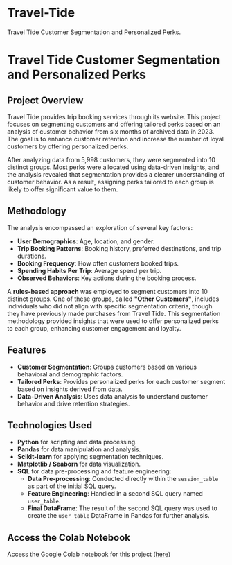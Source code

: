 # Travel-Tide
Travel Tide Customer Segmentation and Personalized Perks.
# Travel Tide Customer Segmentation and Personalized Perks

## Project Overview

Travel Tide provides trip booking services through its website. This project focuses on segmenting customers and offering tailored perks based on an analysis of customer behavior from six months of archived data in 2023. The goal is to enhance customer retention and increase the number of loyal customers by offering personalized perks.

After analyzing data from 5,998 customers, they were segmented into 10 distinct groups. Most perks were allocated using data-driven insights, and the analysis revealed that segmentation provides a clearer understanding of customer behavior. As a result, assigning perks tailored to each group is likely to offer significant value to them.

## Methodology

The analysis encompassed an exploration of several key factors:
- **User Demographics**: Age, location, and gender.
- **Trip Booking Patterns**: Booking history, preferred destinations, and trip durations.
- **Booking Frequency**: How often customers booked trips.
- **Spending Habits Per Trip**: Average spend per trip.
- **Observed Behaviors**: Key actions during the booking process.

A **rules-based approach** was employed to segment customers into 10 distinct groups. One of these groups, called **"Other Customers"**, includes individuals who did not align with specific segmentation criteria, though they have previously made purchases from Travel Tide. This segmentation methodology provided insights that were used to offer personalized perks to each group, enhancing customer engagement and loyalty.

## Features

- **Customer Segmentation**: Groups customers based on various behavioral and demographic factors.
- **Tailored Perks**: Provides personalized perks for each customer segment based on insights derived from data.
- **Data-Driven Analysis**: Uses data analysis to understand customer behavior and drive retention strategies.

## Technologies Used

- **Python** for scripting and data processing.
- **Pandas** for data manipulation and analysis.
- **Scikit-learn** for applying segmentation techniques.
- **Matplotlib / Seaborn** for data visualization.
- **SQL** for data pre-processing and feature engineering:
  - **Data Pre-processing**: Conducted directly within the `session_table` as part of the initial SQL query.
  - **Feature Engineering**: Handled in a second SQL query named `user_table`.
  - **Final DataFrame**: The result of the second SQL query was used to create the `user_table` DataFrame in Pandas for further analysis.

## Access the Colab Notebook

Access the Google Colab notebook for this project [(here)](https://colab.research.google.com/drive/1dCTobnHSQ9BevEg-pD5J1RlKarA79HUR?usp=sharing) 
 
